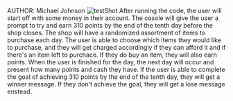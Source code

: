 AUTHOR: Michael Johnson
![testShot](https://github.com/user-attachments/assets/c8b29aae-73d7-429c-b219-62b274807b3c)
After running the code, the user will start off with some money in their account. The cosole will give the user a prompt to try and earn 310 points by the end of the tenth day before the shop closes. 
The shop will have a randomized assortment of items to purchase each day. 
The user is able to choose which items they would like to purchase, and they will get charged accordingly if they can afford it and if there's an item left to purchace. If they do buy an item, they will also earn points.
When the user is finished for the day, the next day will occur and present how many points and cash they have. 
If the user is able to complete the goal of achieving 310 points by the end of the tenth day, they will get a winner message. If they don't achieve the goal, they will get a lose message enstead.
